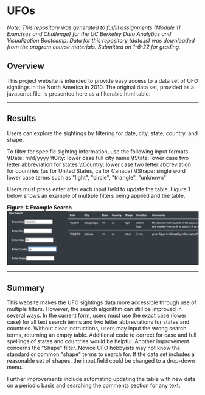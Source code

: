 # UFOs

*Note: This repository was generated to fulfill assignments (Module 11 Exercises and Challenge) for the UC Berkeley Data Analytics and Visualization Bootcamp. Data for this repository (data.js) was downloaded from the program course materials. Submitted on 1-6-22 for grading.*


## Overview
This project website is intended to provide easy access to a data set of UFO sightings in the North America in 2010. The original data set, provided as a javascript file, is presented here as a filterable html table.

---
## Results
Users can explore the sightings by filtering for date, city, state, country, and shape.  

To filter for specific sighting information, use the following input formats:
\tDate: m/d/yyyy
\tCity: lower case full city name
\tState: lower case two letter abbreviation for states
\tCountry: lower case two letter abbreviation for countries (us for United States, ca for Canada)
\tShape: single word lower case terms such as "light", "circle", "triangle", "unknown"


Users must press enter after each input field to update the table. Figure 1 below shows an example of multiple filters being applied and the table.

**Figure 1: Example Search**
![example.png](/static/images/example.png)


---
## Summary

This website makes the UFO sightings data more accessible through use of multiple filters. However, the search algorithm can still be improved in several ways. In the current form, users must use the exact case (lower case) for all text search terms and two letter abbreviations for states and countries. Without clear instructions, users may input the wrong search terms, returning an empty table. Additional code 
to correct for case and full spellings of states and countries would be helpful. Another improvement concerns the "Shape" filter. Novice UFO hobbyists may not know the standard or common "shape" terms to search for. If the data set includes a reasonable set of shapes, the input field could be changed to a drop-down menu.

Further improvements include automating updating the table with new data on a periodic basis and searching the comments section for any text.